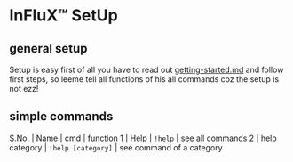# InFluX™ SetUp

## general setup

Setup is easy first of all you have to read out [getting-started.md](getting-started.md) and follow first steps, so leeme tell all functions of his all commands coz the setup is not ezz! 

## simple commands

S.No. | Name | cmd | function 
1 | Help | `!help` | see all commands
2 | help category | `!help [category]` | see command of a category


